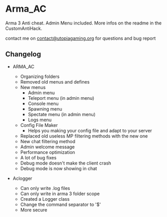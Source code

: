 # Arma_AC

Arma 3 Anti cheat.
Admin Menu included. 
More infos on the readme in the CustomAntiHack.

contact me on contact@utopiagaming.org for questions and bug report

## Changelog

- ARMA_AC
  - Organizing folders
  - Removed old menus and defines
  - New menus
    - Admin menu 
    - Teleport menu (in admin menu)
    - Console menu
    - Spawning menu
    - Spectate menu (in admin menu)
    - Logs menu
  - Config File Maker 
    * Helps you making your config file and adapt to your server
  - Replaced old useless MP filtering methods with the new one
  - New chat filtering method
  - Admin welcome message
  - Performance optimization
  - A lot of bug fixes
  - Debug mode doesn't make the client crash
  - Debug mode is now showing in chat

- Aclogger
  - Can only write .log files
  - Can only write in arma 3 folder scope
  - Created a Logger class
  - Change the command separator to '$'
  - More secure



